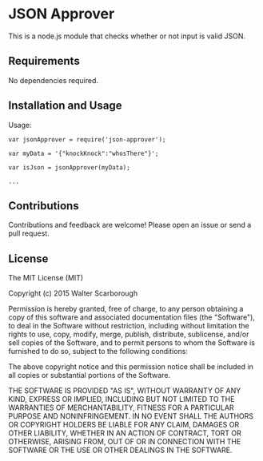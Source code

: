 # JSON Approver

This is a node.js module that checks whether or not input is valid JSON.

## Requirements

No dependencies required.

## Installation and Usage

Usage:

```
var jsonApprover = require('json-approver');

var myData = '{"knockKnock":"whosThere"}';

var isJson = jsonApprover(myData);

...
```

## Contributions

Contributions and feedback are welcome! Please open an issue or send a pull request.

## License
The MIT License (MIT)

Copyright (c) 2015 Walter Scarborough

Permission is hereby granted, free of charge, to any person obtaining a copy
of this software and associated documentation files (the "Software"), to deal
in the Software without restriction, including without limitation the rights
to use, copy, modify, merge, publish, distribute, sublicense, and/or sell
copies of the Software, and to permit persons to whom the Software is
furnished to do so, subject to the following conditions:

The above copyright notice and this permission notice shall be included in all
copies or substantial portions of the Software.

THE SOFTWARE IS PROVIDED "AS IS", WITHOUT WARRANTY OF ANY KIND, EXPRESS OR
IMPLIED, INCLUDING BUT NOT LIMITED TO THE WARRANTIES OF MERCHANTABILITY,
FITNESS FOR A PARTICULAR PURPOSE AND NONINFRINGEMENT. IN NO EVENT SHALL THE
AUTHORS OR COPYRIGHT HOLDERS BE LIABLE FOR ANY CLAIM, DAMAGES OR OTHER
LIABILITY, WHETHER IN AN ACTION OF CONTRACT, TORT OR OTHERWISE, ARISING FROM,
OUT OF OR IN CONNECTION WITH THE SOFTWARE OR THE USE OR OTHER DEALINGS IN THE
SOFTWARE.
